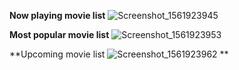 
**Now playing movie list**
![Screenshot_1561923945](https://user-images.githubusercontent.com/32914909/60401360-f0d72580-9b88-11e9-8cd0-cff79bfa170a.png)

**Most popular movie list**
![Screenshot_1561923953](https://user-images.githubusercontent.com/32914909/60401368-fb91ba80-9b88-11e9-9a56-cf2a75ef2e61.png)

**Upcoming movie list
![Screenshot_1561923962](https://user-images.githubusercontent.com/32914909/60401373-0b110380-9b89-11e9-90fd-0244c6b28129.png)
**

